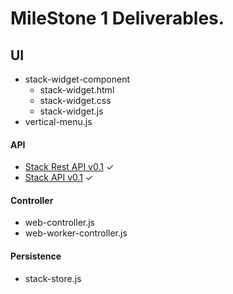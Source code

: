 # MileStone 1 Deliverables.


## UI
- stack-widget-component
  - stack-widget.html
  - stack-widget.css
  - stack-widget.js
- vertical-menu.js

#### API
- [Stack Rest API v0.1](https://github.com/RajeshPatkarInstitute/Stack-Widget/blob/main/Docs/Controller/Stack-Rest-API.md) ✓
- [Stack API v0.1](https://github.com/RajeshPatkarInstitute/Stack-Widget/blob/main/Docs/Model/Stack-API.md) ✓

#### Controller
- web-controller.js
- web-worker-controller.js

#### Persistence
- stack-store.js
